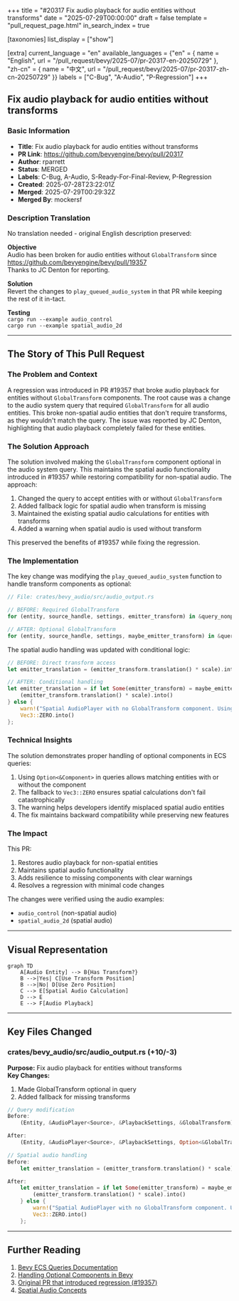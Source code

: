 +++
title = "#20317 Fix audio playback for audio entities without transforms"
date = "2025-07-29T00:00:00"
draft = false
template = "pull_request_page.html"
in_search_index = true

[taxonomies]
list_display = ["show"]

[extra]
current_language = "en"
available_languages = {"en" = { name = "English", url = "/pull_request/bevy/2025-07/pr-20317-en-20250729" }, "zh-cn" = { name = "中文", url = "/pull_request/bevy/2025-07/pr-20317-zh-cn-20250729" }}
labels = ["C-Bug", "A-Audio", "P-Regression"]
+++

## Fix audio playback for audio entities without transforms

### Basic Information
- **Title**: Fix audio playback for audio entities without transforms
- **PR Link**: https://github.com/bevyengine/bevy/pull/20317
- **Author**: rparrett
- **Status**: MERGED
- **Labels**: C-Bug, A-Audio, S-Ready-For-Final-Review, P-Regression
- **Created**: 2025-07-28T23:22:01Z
- **Merged**: 2025-07-29T00:29:32Z
- **Merged By**: mockersf

### Description Translation
No translation needed - original English description preserved:

**Objective**  
Audio has been broken for audio entities without `GlobalTransform` since https://github.com/bevyengine/bevy/pull/19357  
Thanks to JC Denton for reporting.

**Solution**  
Revert the changes to `play_queued_audio_system` in that PR while keeping the rest of it in-tact.

**Testing**  
`cargo run --example audio_control`  
`cargo run --example spatial_audio_2d`

---

## The Story of This Pull Request

### The Problem and Context
A regression was introduced in PR #19357 that broke audio playback for entities without `GlobalTransform` components. The root cause was a change to the audio system query that required `GlobalTransform` for all audio entities. This broke non-spatial audio entities that don't require transforms, as they wouldn't match the query. The issue was reported by JC Denton, highlighting that audio playback completely failed for these entities.

### The Solution Approach
The solution involved making the `GlobalTransform` component optional in the audio system query. This maintains the spatial audio functionality introduced in #19357 while restoring compatibility for non-spatial audio. The approach:
1. Changed the query to accept entities with or without `GlobalTransform`
2. Added fallback logic for spatial audio when transform is missing
3. Maintained the existing spatial audio calculations for entities with transforms
4. Added a warning when spatial audio is used without transform

This preserved the benefits of #19357 while fixing the regression.

### The Implementation
The key change was modifying the `play_queued_audio_system` function to handle transform components as optional:

```rust
// File: crates/bevy_audio/src/audio_output.rs

// BEFORE: Required GlobalTransform
for (entity, source_handle, settings, emitter_transform) in &query_nonplaying

// AFTER: Optional GlobalTransform
for (entity, source_handle, settings, maybe_emitter_transform) in &query_nonplaying
```

The spatial audio handling was updated with conditional logic:

```rust
// BEFORE: Direct transform access
let emitter_translation = (emitter_transform.translation() * scale).into();

// AFTER: Conditional handling
let emitter_translation = if let Some(emitter_transform) = maybe_emitter_transform {
    (emitter_transform.translation() * scale).into()
} else {
    warn!("Spatial AudioPlayer with no GlobalTransform component. Using zero.");
    Vec3::ZERO.into()
};
```

### Technical Insights
The solution demonstrates proper handling of optional components in ECS queries:
1. Using `Option<&Component>` in queries allows matching entities with or without the component
2. The fallback to `Vec3::ZERO` ensures spatial calculations don't fail catastrophically
3. The warning helps developers identify misplaced spatial audio entities
4. The fix maintains backward compatibility while preserving new features

### The Impact
This PR:
1. Restores audio playback for non-spatial entities
2. Maintains spatial audio functionality
3. Adds resilience to missing components with clear warnings
4. Resolves a regression with minimal code changes

The changes were verified using the audio examples:
- `audio_control` (non-spatial audio)
- `spatial_audio_2d` (spatial audio)

---

## Visual Representation

```mermaid
graph TD
    A[Audio Entity] --> B{Has Transform?}
    B -->|Yes| C[Use Transform Position]
    B -->|No| D[Use Zero Position]
    C --> E[Spatial Audio Calculation]
    D --> E
    E --> F[Audio Playback]
```

---

## Key Files Changed

### crates/bevy_audio/src/audio_output.rs (+10/-3)
**Purpose:** Fix audio playback for entities without transforms  
**Key Changes:**  
1. Made GlobalTransform optional in query  
2. Added fallback for missing transforms  

```rust
// Query modification
Before:
    (Entity, &AudioPlayer<Source>, &PlaybackSettings, &GlobalTransform)

After:
    (Entity, &AudioPlayer<Source>, &PlaybackSettings, Option<&GlobalTransform>)

// Spatial audio handling
Before:
    let emitter_translation = (emitter_transform.translation() * scale).into();

After:
    let emitter_translation = if let Some(emitter_transform) = maybe_emitter_transform {
        (emitter_transform.translation() * scale).into()
    } else {
        warn!("Spatial AudioPlayer with no GlobalTransform component. Using zero.");
        Vec3::ZERO.into()
    };
```

---

## Further Reading
1. [Bevy ECS Queries Documentation](https://bevyengine.org/learn/book/getting-started/ecs/#queries)
2. [Handling Optional Components in Bevy](https://bevy-cheatbook.github.io/programming/optional.html)
3. [Original PR that introduced regression (#19357)](https://github.com/bevyengine/bevy/pull/19357)
4. [Spatial Audio Concepts](https://en.wikipedia.org/wiki/3D_audio_effect)